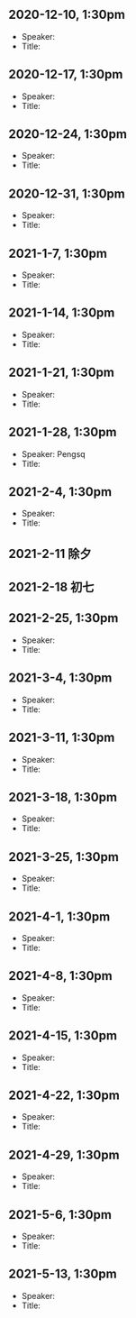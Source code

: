 ## 2020-12-10, 1:30pm
* Speaker: 
* Title:

## 2020-12-17, 1:30pm
* Speaker: 
* Title:

## 2020-12-24, 1:30pm
* Speaker: 
* Title:

## 2020-12-31, 1:30pm
* Speaker: 
* Title:

## 2021-1-7, 1:30pm
* Speaker: 
* Title:

## 2021-1-14, 1:30pm
* Speaker: 
* Title:

## 2021-1-21, 1:30pm
* Speaker: 
* Title:

## 2021-1-28, 1:30pm
* Speaker: Pengsq
* Title:

## 2021-2-4, 1:30pm
* Speaker: 
* Title:

## 2021-2-11 除夕
## 2021-2-18 初七

## 2021-2-25, 1:30pm
* Speaker: 
* Title:

## 2021-3-4, 1:30pm
* Speaker: 
* Title:

## 2021-3-11, 1:30pm
* Speaker: 
* Title:

## 2021-3-18, 1:30pm
* Speaker: 
* Title:

## 2021-3-25, 1:30pm
* Speaker: 
* Title:

## 2021-4-1, 1:30pm
* Speaker: 
* Title:

## 2021-4-8, 1:30pm
* Speaker: 
* Title:

## 2021-4-15, 1:30pm
* Speaker: 
* Title:

## 2021-4-22, 1:30pm
* Speaker: 
* Title:

## 2021-4-29, 1:30pm
* Speaker: 
* Title:

## 2021-5-6, 1:30pm
* Speaker: 
* Title:

## 2021-5-13, 1:30pm
* Speaker: 
* Title:
